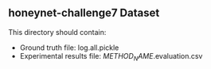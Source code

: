 ## honeynet-challenge7 Dataset

This directory should contain:
- Ground truth file: log.all.pickle
- Experimental results file: $METHOD_NAME$.evaluation.csv
